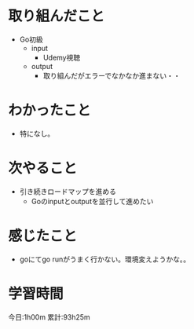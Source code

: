# 取り組んだこと
  - Go初級
    - input
      - Udemy視聴
    - output
      - 取り組んだがエラーでなかなか進まない・・

# わかったこと
  - 特になし。

# 次やること
  - 引き続きロードマップを進める
    - Goのinputとoutputを並行して進めたい

# 感じたこと
  - goにてgo runがうまく行かない。環境変えようかな。。


# 学習時間
今日:1h00m
累計:93h25m
